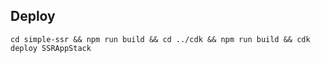 ## Deploy
```
cd simple-ssr && npm run build && cd ../cdk && npm run build && cdk deploy SSRAppStack 
```